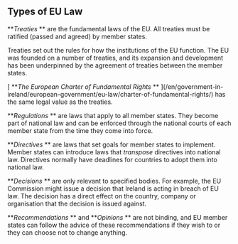 ##  Types of EU Law

**_Treaties_ ** are the fundamental laws of the EU. All treaties must be
ratified (passed and agreed) by member states.

Treaties set out the rules for how the institutions of the EU function. The EU
was founded on a number of treaties, and its expansion and development has
been underpinned by the agreement of treaties between the member states.

[ **_The European Charter of Fundamental Rights_ ** ](/en/government-in-
ireland/european-government/eu-law/charter-of-fundamental-rights/) has the
same legal value as the treaties.

**_Regulations_ ** are laws that apply to all member states. They become part
of national law and can be enforced through the national courts of each member
state from the time they come into force.

**_Directives_ ** are laws that set goals for member states to implement.
Member states can introduce laws that _transpose_ directives into national
law. Directives normally have deadlines for countries to adopt them into
national law.

**_Decisions_ ** are only relevant to specified bodies. For example, the EU
Commission might issue a decision that Ireland is acting in breach of EU law.
The decision has a direct effect on the country, company or organisation that
the decision is issued against.

**_Recommendations_ ** and **_Opinions_ ** are not binding, and EU member
states can follow the advice of these recommendations if they wish to or they
can choose not to change anything.
